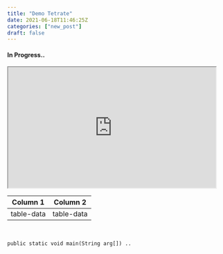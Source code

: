 ```yaml
---
title: "Demo Tetrate"
date: 2021-06-18T11:46:25Z
categories: ["new_post"]
draft: false
---
```


#### **In Progress..**


<iframe width="480" height="280"
    src="https://www.youtube.com/embed/tgbNymZ7vqY">
</iframe>




  Column 1  |  Column 2  |
  -------------- |---------------- |
table-data  |  table-data  |

<br>

``` language
public static void main(String arg[]) ..
```